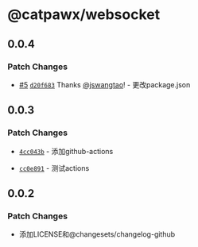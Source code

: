 # @catpawx/websocket

## 0.0.4

### Patch Changes

- [#5](https://github.com/catpawx/websocket/pull/5) [`d20f683`](https://github.com/catpawx/websocket/commit/d20f683d19e1b470b58988a3309f45982b9334a6) Thanks [@jswangtao](https://github.com/jswangtao)! - 更改package.json

## 0.0.3

### Patch Changes

- [`4cc043b`](https://github.com/catpawx/websocket/commit/4cc043b392c4d18f1e56f560562c8070f5ee3593) - 添加github-actions

- [`cc0e891`](https://github.com/catpawx/websocket/commit/cc0e8911f86e4d21e10d2460becb59aa10cfc4fe) - 测试actions

## 0.0.2

### Patch Changes

- 添加LICENSE和@changesets/changelog-github
